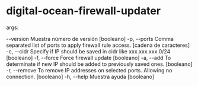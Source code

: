 # digital-ocean-firewall-updater

args:

  --version  Muestra número de versión                                              [booleano]
  -p, --ports    Comma separated list of ports to apply firewall rule access.       [cadena de caracteres]
  -c, --cidr     Specify if IP should be saved in cidr like xxx.xxx.xxx.0/24        [booleano]
  -f, --force    Force firewall update                                              [booleano]
  -a, --add      To determinate if new IP should be added to previously saved ones. [booleano]
  -r, --remove   To remove IP addresses on selected ports. Allowing no connection.  [booleano]
  -h, --help     Muestra ayuda                                                      [booleano]